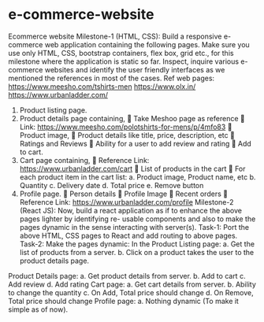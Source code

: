 # e-commerce-website
Ecommerce website
Milestone-1 (HTML, CSS):
Build a responsive e-commerce web application containing the following pages. Make sure you use only HTML, CSS, bootstrap containers, flex box, grid etc., for this milestone where the application is static so far.
Inspect, inquire various e-commerce websites and identify the user friendly interfaces as we mentioned the references in most of the cases.
Ref web pages:
https://www.meesho.com/tshirts-men https://www.olx.in/ https://www.urbanladder.com/
1. Product listing page.
2. Product details page containing,
 Take Meshoo page as reference
 Link: https://www.meesho.com/polotshirts-for-mens/p/4mfo83  Product image,
 Product details like title, price, description, etc
 Ratings and Reviews
 Ability for a user to add review and rating
 Add to cart.
3. Cart page containing,
 Reference Link: https://www.urbanladder.com/cart
 List of products in the cart
 For each product item in the cart list:
a. Product image, Product name, etc b. Quantity
c. Delivery date
d. Total price
e. Remove button
4. Profile page.
 Person details
 Profile Image
 Recent orders
 Reference Link: https://www.urbanladder.com/profile
Milestone-2 (React JS):
Now, build a react application as if to enhance the above pages lighter by identifying re- usable components and also to make the pages dynamic in the sense interacting with server(s).
Task-1: Port the above HTML, CSS pages to React and add routing to above pages. Task-2: Make the pages dynamic:
In the Product Listing page:
a. Get the list of products from a server.
b. Click on a product takes the user to the product details page.
         
Product Details page:
a. Get product details from server. b. Add to cart
c. Add review
d. Add rating
Cart page:
a. Get cart details from server.
b. Ability to change the quantity
c. On Add, Total price should change
d. On Remove, Total price should change
Profile page:
a. Nothing dynamic (To make it simple as of now).
